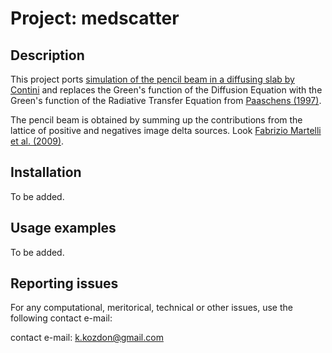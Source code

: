 # Project: medscatter

## Description

This project ports [simulation of the pencil beam in a diffusing slab by Contini](https://github.com/andreafarina/SOLUS/blob/44f188b78a61262fc9eab0ea0b0db7a661dc9f7e/src/fwd/Contini1997.m) and replaces the Green's function of the Diffusion Equation with the Green's function of the Radiative Transfer Equation from [Paaschens (1997)](https://journals.aps.org/pre/abstract/10.1103/PhysRevE.56.1135).

The pencil beam is obtained by summing up the contributions from the lattice of positive and negatives image delta sources. Look [Fabrizio Martelli et al. (2009)](<(https://opg.optica.org/abstract.cfm?uri=ECBO-2009-7369_1B)>).

## Installation

To be added.

## Usage examples

To be added.

## Reporting issues

For any computational, meritorical, technical or other issues, use the following contact e-mail:

contact e-mail: [k.kozdon@gmail.com](k.kozdon@gmail.com)
